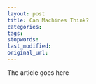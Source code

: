 ```yaml
---
layout: post
title: Can Machines Think?
categories:
tags:
stopwords:
last_modified:
original_url: 
---
```


The article goes here

